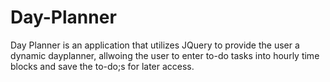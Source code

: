 # Day-Planner
Day Planner is an application that utilizes JQuery to provide the user a dynamic 
dayplanner, allwoing the user to enter to-do tasks into hourly time blocks and save the to-do;s 
for later access.